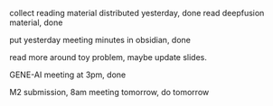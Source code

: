 collect reading material distributed yesterday, done 
read deepfusion material, done

put yesterday meeting minutes in obsidian, done

read more around toy problem, maybe update slides.

GENE-AI meeting at 3pm, done

M2 submission, 8am meeting tomorrow, do tomorrow